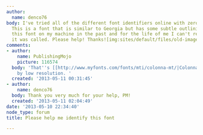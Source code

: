 ```yaml
---
author:
  name: denco76
body: I've tried all of the different font identifiers online with zero luck so far.
  This is a font that is similar to Georgia but has some subtle outlining. I've had
  this font on my machine in the past and for the life of me I can't remember what
  it was called. Please help! Thanks![img:sites/default/files/old-images/sample_4355.jpg]
comments:
- author:
    name: PublishingMojo
    picture: 116574
  body: 'That''s [[http://www.myfonts.com/fonts/mti/colonna-mt/|Colonna]], badly degraded
    by low resolution. '
  created: '2013-05-11 00:31:45'
- author:
    name: denco76
  body: Thank you very much for your help, PM!
  created: '2013-05-11 02:04:49'
date: '2013-05-10 22:34:40'
node_type: forum
title: Please help me identify this font

---
```


